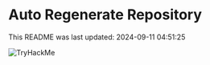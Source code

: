 # Auto Regenerate Repository

This README was last updated: 2024-09-11 04:51:25

 ![TryHackMe](https://tryhackme.com/badge/533634)
